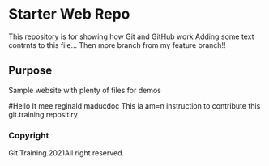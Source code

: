 # Starter Web Repo

This repository is for showing how Git and GitHub work
Adding some text contrnts to this file...
Then more branch from my  feature branch!!

## Purpose

Sample website with plenty of files for demos

#Hello
It mee reginald  maducdoc
This ia am=n instruction to contribute this git.training repositiry

### Copyright
Git.Training.2021All right reserved.